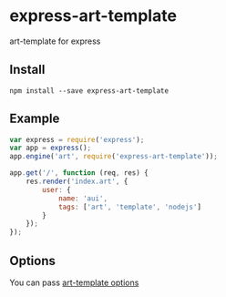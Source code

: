 # express-art-template

art-template for express

## Install

```
npm install --save express-art-template
```

## Example

```js
var express = require('express');
var app = express();
app.engine('art', require('express-art-template'));

app.get('/', function (req, res) {
    res.render('index.art', {
        user: {
            name: 'aui',
            tags: ['art', 'template', 'nodejs']
        }
    });
});
```


## Options

You can pass [art-template options](https://github.com/aui/art-template)